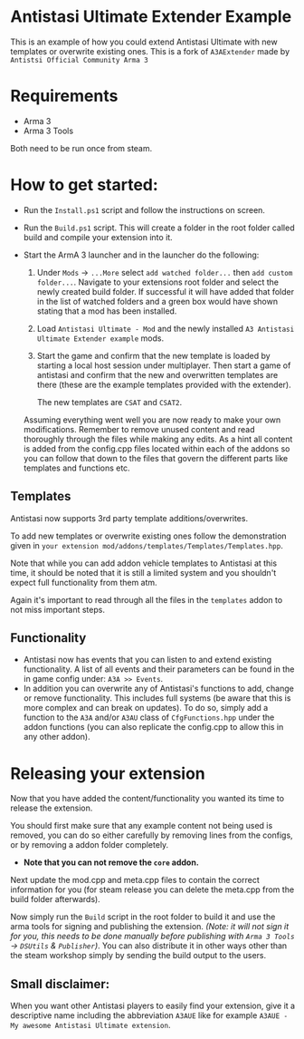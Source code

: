 # Antistasi Ultimate Extender Example
This is an example of how you could extend Antistasi Ultimate with new templates or overwrite existing ones.
This is a fork of `A3AExtender` made by `Antistsi Official Community Arma 3`

# Requirements
  - Arma 3
  - Arma 3 Tools  
    
  Both need to be run once from steam.

# How to get started:
- Run the `Install.ps1` script and follow the instructions on screen.
- Run the `Build.ps1` script. This will create a folder in the root folder called build and compile your extension into it.
- Start the ArmA 3 launcher and in the launcher do the following:
  1) Under `Mods` -> `...More` select `add watched folder...` then `add custom folder...`.
      Navigate to your extensions root folder and select the newly created build folder.
      If successful it will have added that folder in the list of watched folders and a green box would have shown
      stating that a mod has been installed.

  2) Load `Antistasi Ultimate - Mod` and the newly installed `A3 Antistasi Ultimate Extender example` mods.
  3) Start the game and confirm that the new template is loaded by starting a local host session under multiplayer. Then start a game of antistasi and confirm that the
      new and overwritten templates are there (these are the example templates provided with the extender).

      The new templates are `CSAT` and `CSAT2`.

  Assuming everything went well you are now ready to make your own modifications.
  Remember to remove unused content and read thoroughly through the files while making any edits.
  As a hint all content is added from the config.cpp files located within each of the addons so you can follow that down to the files that govern the different parts like templates and functions etc.


<!-- # Example additions
## Maps
Antistasi now supports 3rd party map porting.

There are two examples added for working with maps. Adding a new map and overwriting/applying additions for an existing map.

  In this examples there are also demonstrations of mission specific overwrites of `mapInfo` and `navGrid` data as well as global overwrite/addition.

  You will find all the information regarding this under `your extension mod/addons/maps`.

  Take care to study all the files in the addon to not miss crucial porting steps. -->

## Templates
Antistasi now supports 3rd party template additions/overwrites.

  To add new templates or overwrite existing ones follow the demonstration given in `your extension mod/addons/templates/Templates/Templates.hpp`.

  Note that while you can add addon vehicle templates to Antistasi at this time, it should be noted that it is still a limited system and you shouldn't expect full functionality from them atm.

  Again it's important to read through all the files in the `templates` addon to not miss important steps.

## Functionality
- Antistasi now has events that you can listen to and extend existing functionality.
  A list of all events and their parameters can be found in the in game config under: `A3A >> Events`.
- In addition you can overwrite any of Antistasi's functions to add, change or remove functionality. This includes full systems (be aware that this is more complex and can break on updates).
  To do so, simply add a function to the `A3A` and/or `A3AU` class of `CfgFunctions.hpp` under the addon functions (you can also replicate the config.cpp to allow this in any other addon).

# Releasing your extension
Now that you have added the content/functionality you wanted its time to release the extension.

You should first make sure that any example content not being used is removed, you can do so either carefully by removing lines from the configs, or by removing a addon folder completely.
  * **Note that you can not remove the `core` addon.**

Next update the mod.cpp and meta.cpp files to contain the correct information for you (for steam release you can delete the meta.cpp from the build folder afterwards).

Now simply run the `Build` script in the root folder to build it and use the arma tools for signing and publishing the extension.
*(Note: it will not sign it for you, this needs to be done manually before publishing with `Arma 3 Tools` -> `DSUtils` & `Publisher`)*.
You can also distribute it in other ways other than the steam workshop simply by sending the build output to the users.

## Small disclaimer:

When you want other Antistasi players to easily find your extension, give it a descriptive name including the abbreviation `A3AUE` like for example `A3AUE - My awesome Antistasi Ultimate extension`.

